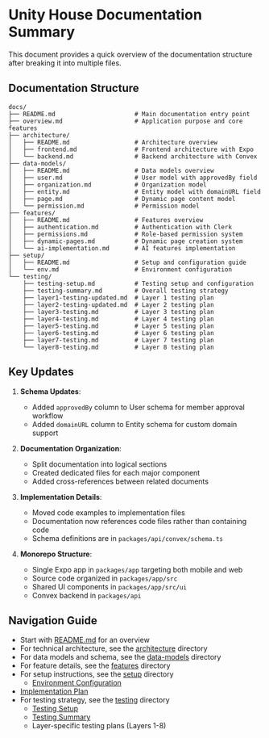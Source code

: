 # Unity House Documentation Summary

This document provides a quick overview of the documentation structure after breaking it into multiple files.

## Documentation Structure

```
docs/
├── README.md                      # Main documentation entry point
├── overview.md                    # Application purpose and core features
├── architecture/
│   ├── README.md                  # Architecture overview
│   ├── frontend.md                # Frontend architecture with Expo
│   └── backend.md                 # Backend architecture with Convex
├── data-models/
│   ├── README.md                  # Data models overview
│   ├── user.md                    # User model with approvedBy field
│   ├── organization.md            # Organization model
│   ├── entity.md                  # Entity model with domainURL field
│   ├── page.md                    # Dynamic page content model
│   └── permission.md              # Permission model
├── features/
│   ├── README.md                  # Features overview
│   ├── authentication.md          # Authentication with Clerk
│   ├── permissions.md             # Role-based permission system
│   ├── dynamic-pages.md           # Dynamic page creation system
│   └── ai-implementation.md       # AI features implementation
├── setup/
│   ├── README.md                  # Setup and configuration guide
│   └── env.md                     # Environment configuration
└── testing/
    ├── testing-setup.md           # Testing setup and configuration
    ├── testing-summary.md         # Overall testing strategy
    ├── layer1-testing-updated.md  # Layer 1 testing plan
    ├── layer2-testing-updated.md  # Layer 2 testing plan
    ├── layer3-testing.md          # Layer 3 testing plan
    ├── layer4-testing.md          # Layer 4 testing plan
    ├── layer5-testing.md          # Layer 5 testing plan
    ├── layer6-testing.md          # Layer 6 testing plan
    ├── layer7-testing.md          # Layer 7 testing plan
    └── layer8-testing.md          # Layer 8 testing plan
```

## Key Updates

1. **Schema Updates**:
   - Added `approvedBy` column to User schema for member approval workflow
   - Added `domainURL` column to Entity schema for custom domain support

2. **Documentation Organization**:
   - Split documentation into logical sections
   - Created dedicated files for each major component
   - Added cross-references between related documents

3. **Implementation Details**:
   - Moved code examples to implementation files
   - Documentation now references code files rather than containing code
   - Schema definitions are in `packages/api/convex/schema.ts`

4. **Monorepo Structure**:
   - Single Expo app in `packages/app` targeting both mobile and web
   - Source code organized in `packages/app/src`
   - Shared UI components in `packages/app/src/ui`
   - Convex backend in `packages/api`

## Navigation Guide

- Start with [README.md](./README.md) for an overview
- For technical architecture, see the [architecture](./architecture/README.md) directory
- For data models and schema, see the [data-models](./data-models/README.md) directory
- For feature details, see the [features](./features/README.md) directory
- For setup instructions, see the [setup](./setup/README.md) directory
  - [Environment Configuration](./setup/env.md)
- [Implementation Plan](./implementation-plan.md)
- For testing strategy, see the [testing](./testing/) directory
  - [Testing Setup](./testing/testing-setup.md)
  - [Testing Summary](./testing/testing-summary.md)
  - Layer-specific testing plans (Layers 1-8)
